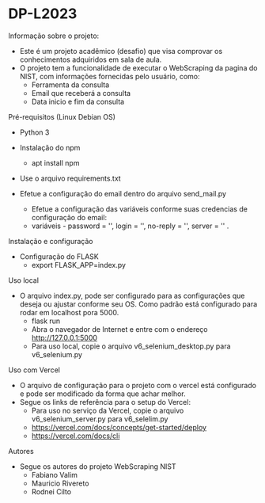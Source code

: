 # DP-L2023

Informação sobre o projeto:

- Este é um projeto acadêmico (desafio) que visa comprovar os conhecimentos adquiridos em sala de aula.
- O projeto tem a funcionalidade de executar o WebScraping da pagina do NIST, com informações fornecidas pelo usuário, como:
    - Ferramenta da consulta
    - Email que receberá a consulta
    - Data inicio e fim da consulta

Pré-requisitos (Linux Debian OS)

- Python 3
- Instalação do npm
    - apt install npm
	
- Use o arquivo requirements.txt
- Efetue a configuração do email dentro do arquivo send_mail.py
    - Efetue a configuração das variáveis conforme suas credencias de configuração do email:
    - variáveis - password = '', login = '', no-reply = '', server = '' .

Instalação e configuração

- Configuração do FLASK
    - export FLASK_APP=index.py

Uso local
- O arquivo index.py, pode ser configurado para as configurações que deseja ou ajustar conforme seu OS. Como padrão está configurado para rodar em localhost pora 5000.
    - flask run
	- Abra o navegador de Internet e entre com o endereço http://127.0.0.1:5000
    - Para uso local, copie o arquivo v6_selenium_desktop.py para v6_selenium.py

Uso com Vercel
- O arquivo de configuração para o projeto com o vercel está configurado e pode ser modificado da forma que achar melhor.
- Segue os links de referência para o setup do Vercel:
	- Para uso no serviço da Vercel, copie o arquivo v6_selenium_server.py para v6_selelim.py
    - https://vercel.com/docs/concepts/get-started/deploy
	- https://vercel.com/docs/cli

Autores
- Segue os autores do projeto WebScraping NIST
    - Fabiano Valim
    - Mauricio Rivereto
    - Rodnei Cilto
